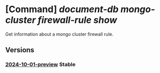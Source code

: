 # [Command] _document-db mongo-cluster firewall-rule show_

Get information about a mongo cluster firewall rule.

## Versions

### [2024-10-01-preview](/Resources/mgmt-plane/L3N1YnNjcmlwdGlvbnMve30vcmVzb3VyY2Vncm91cHMve30vcHJvdmlkZXJzL21pY3Jvc29mdC5kb2N1bWVudGRiL21vbmdvY2x1c3RlcnMve30vZmlyZXdhbGxydWxlcy97fQ==/2024-10-01-preview.xml) **Stable**

<!-- mgmt-plane /subscriptions/{}/resourcegroups/{}/providers/microsoft.documentdb/mongoclusters/{}/firewallrules/{} 2024-10-01-preview -->
